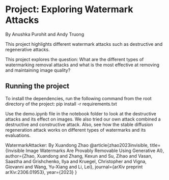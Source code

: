 # Project: Exploring Watermark Attacks
By Anushka Purohit and Andy Truong

This project highlights different watermark attacks such as destructive and regenerative attacks. 

This project explores the question: What are the different types of watermarking removal attacks and what is the most effective at removing and maintaining image quality? 

## Running the project

To install the dependencies, run the following command from the root directory of the project: pip install -r requirements.txt

Use the demo.ipynb file in the notebook folder to look at the destructive attacks and its effect on images. We also tried our own attack combined a destructive and constructive attack. Also, see how the stable diffusion regeneration attack works on different types of watermarks and its evaluations.  

WatermarkAttacker: By Xuandong Zhao
@article{zhao2023invisible,
  title={Invisible Image Watermarks Are Provably Removable Using Generative AI},
  author={Zhao, Xuandong and Zhang, Kexun and Su, Zihao and Vasan, Saastha and Grishchenko, Ilya and Kruegel, Christopher and Vigna, Giovanni and Wang, Yu-Xiang and Li, Lei},
  journal={arXiv preprint arXiv:2306.01953},
  year={2023}
}

